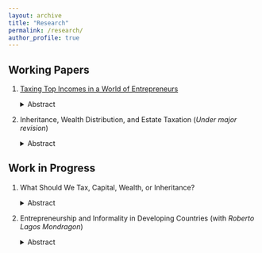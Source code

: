 ```yaml
---
layout: archive
title: "Research"
permalink: /research/
author_profile: true
---
```



## Working Papers
1. [Taxing Top Incomes in a World of Entrepreneurs](../files/JMP.pdf)     
   <details><summary>Abstract</summary>   
   This paper shows that high top marginal income tax rates generate large aggregate output and productivity losses. These losses arise because taxes distort decisions of entrepreneurs, who constitute a large share of high income earners. I identify two novel distortions. The first one is the "productivity investment effect". Top income tax rates distort the productivity accumulation decisions not only of entrepreneurs who are already in the top income bracket but also of those who will become top earners in the future by building up their firms. This is because households are forward looking. Anticipating that they will be subject to the high top income tax rate in the future, these middle-income entrepreneurs find it less optimal to accumulate productivity for their firms now. As a result, they slow down their productivity accumulation process. The second force is the "incorporation timing effect". Successful entrepreneurs grow their firms and then sell their businesses to the corporate sector through incorporation. High top tax rates push these entrepreneurs to sell before their firms reach their full productivity potential. This force is driven by a feature of the tax code: the sale of a firm is treated as capital gains, which are taxed at a lower rate than ordinary income. Therefore, when the top income tax rate gets higher, entrepreneurs tend to use incorporation as a tax shelter and incorporate their firms earlier. Early incorporation timing means entrepreneurs do not have enough time to grow their firms to their full productivity potential. These prematurely incorporated businesses lower productivity in the corporate sector. Both effects imply that even though it targets only a small fraction of households, increasing the top marginal income tax rate generates large output costs by decreasing productivity. Since lower productivity erodes the tax base, in a calibrated model, the revenue-maximizing top income tax rate is 45%.
   </details>

2. Inheritance, Wealth Distribution, and Estate Taxation (*Under major revision*)  
   <details><summary>Abstract</summary>
   The estate tax has been considered by its supporters as a natural way to reduce wealth inequality because it targets the wealthy directly. However, this conclusion relies heavily on the underlying assumption that inheritance plays a crucial role in wealth accumulation for the rich. Using data from the Survey of Consumer Finances, this paper exhibits novel evidence about wealthy households and the inheritance they have received. Specifically: 1) less than 14% of the richest one percent's wealth is directly attributable to inheritances. 2) More than half of the top one percent by wealth do not receive any inheritances over their lifetime. Then, in a quantitative model that accounts for novel facts on inheritance received by the rich, this paper finds that even if the estate tax rate were raised to 100 percent, the top one percent wealth holding would drop by only 3.5 percentage points. Moreover, compared with taxing the incomes of the top one percent earners, taxing estates generates a large output loss for a given amount of wealth redistribution, suggesting that estate taxation may not be an effective tool for wealth redistribution.
   </details>
   
## Work in Progress
1. What Should We Tax, Capital, Wealth, or Inheritance?
   <details><summary>Abstract</summary>
   In recent decades, wealth inequality has become an increasingly prominent issue in many developed countries. The United States, in particular, has seen significant increases in wealth gaps, sparking fierce debates over how best to address the issue. One of the most contentious proposals has been the idea of redistributive policies, including calls to tax capital income, wealth, and inheritance. In this paper, we examine the impacts of capital income, wealth, and estate taxation within a quantitative framework. In contrast to existing studies, we also investigate joint reforms, in which the government can simultaneously modify the schedules for all three taxes.
   </details>

2. Entrepreneurship and Informality in Developing Countries 
   (with *Roberto Lagos Mondragon*)
   <details><summary>Abstract</summary>   
   The informal sector is a prominent feature of developing countries. Formal businesses are those registered with the government, while informal firms operate without tax authority registration but are legal in all other respects. These high informality levels have important consequences for development. Not surprisingly, the questions of how the informal sector affects the aggregate economy and how to induce informal firms to formalize have motivated a large literature as well as an intense policy debate. So far, the literature studies the informal sector by focusing on either workers or firms, leaving entrepreneurship in this context relatively unexplored. Understanding the entrepreneurial decisions between formal and informal businesses will draw new insights into evaluating government policies for effective formalization strategies, addressing issues such as resource misallocation, total factor productivity losses, and other aspects of economic development.<br/>

   Using the Brazilian National Household Sample Survey (PNAD) data, we present three main findings. First, surprisingly, over one-third of entrepreneurs in the top income decile of the entire Brazilian population operate businesses in the informal sector. Second, formal sector entrepreneurs are primarily concentrated in higher income groups, with 29.2% of them belonging to the top income decile and 61.5% to income deciles 8-10. Lastly, we observe that informal sector entrepreneurs in the top income group are more likely to switch to the formal sector, while formal sector entrepreneurs in the bottom income group are more likely to switch to the informal sector. These observations, particularly the first and third, are quite novel to the literature.<br/>
   
   We propose a general equilibrium, life-cycle, heterogeneous agent model to reconcile these empirical observations. The model incorporates occupation choice and learning, where households are endowed with working productivity and business quality. Each period, households decide between wage work and entrepreneurship, and if they choose entrepreneurship, they further decide between the formal and informal sectors. While working productivity is observable, true business quality is not. Instead, households update their beliefs about business quality through starting a business and production. For most entrepreneurs, it is optimal to conduct this learning process in the informal sector due to lower operation costs. High business quality entrepreneurs with better belief then choose to switch to the formal sector to gain access to financial markets and to expand their firm size without government detection concerns.<br/>
   
   We then calibrate this model to match empirical moments. The calibrated model serves as a laboratory for conducting policy experiments.
   </details>
